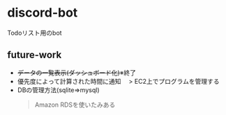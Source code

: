 # discord-bot
Todoリスト用のbot

## future-work
- ~~データの一覧表示(ダッシュボード化)~~※終了
- 優先度によって計算された時間に通知
　> EC2上でプログラムを管理する
- DBの管理方法(sqlite⇒mysql)
  > Amazon RDSを使いたみある
